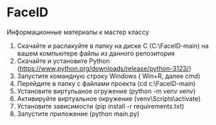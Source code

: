 # FaceID
Информационные материалы к мастер классу
1) Скачайте и распакуйте в папку на диске С (С:\FaceID-main) на вашем компьютере файлы из данного репозитория
2) Скачайте и установите Python (https://www.python.org/downloads/release/python-3123/)
3) Запустите командную строку Windows ( Win+R, далее cmd)
4) Перейдите в папку с файлами проекта (cd c:\FaceID-main)
5) Установите виртульаное огружение (python -m venv venv)
6) Активируйте виртуальное окружение (venv\Scripts\activate)
7) Установите зависимости (pip install -r requirements.txt)
8) Запустите приложение (python main.py)

